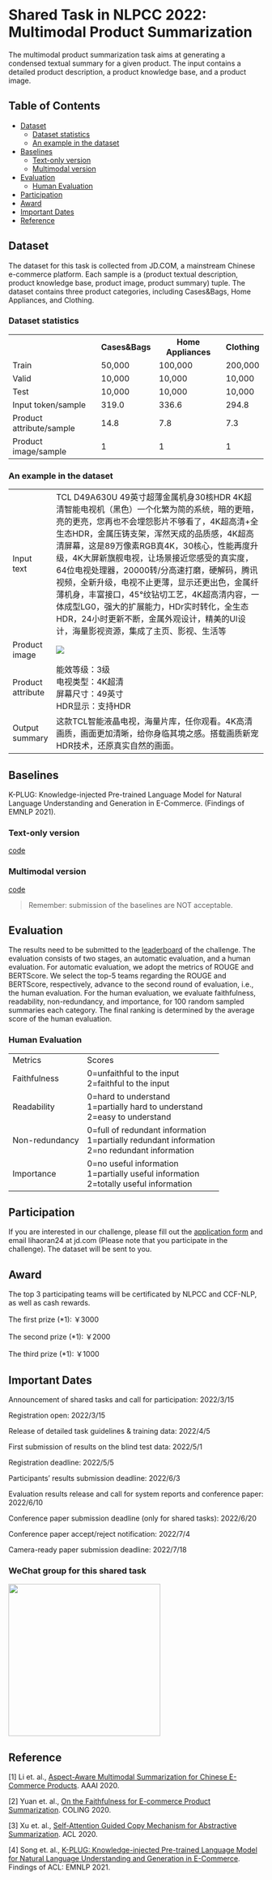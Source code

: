 # Shared Task in NLPCC 2022: Multimodal Product Summarization 
The multimodal product summarization task aims at generating a condensed textual summary for a given product. The input contains a detailed product description, a product knowledge base, and a product image. 

## Table of Contents
- [Dataset](#Dataset)
	- [Dataset statistics](#Dataset_statistics)
	- [An example in the dataset](#An_example_in_the_dataset)
- [Baselines](#Baselines)
 	- [Text-only version](#Text-only_version)
	- [Multimodal version](#Multimodal_version)
- [Evaluation](#Evaluation)
	- [Human Evaluation](#Human_Evaluation)
- [Participation](#Participation)
- [Award](#award)
- [Important Dates](#Important_Dates)
- [Reference](#Reference)

<a name="Dataset"/>

## Dataset 
The dataset for this task is collected from JD.COM, a mainstream Chinese e-commerce platform. Each sample is a (product textual description, product knowledge base, product image, product summary) tuple. The dataset contains three product categories, including Cases&Bags, Home Appliances, and Clothing. 

<a name="Dataset_statistics"/>

### Dataset statistics 
<table>
   <tr>
      <th></th>
      <th>Cases&Bags</th>
      <th>Home Appliances</th>
      <th>Clothing</th>
   </tr>
   <tr>
      <td>Train</td>
      <td>50,000</td>
      <td>100,000</td>
      <td>200,000</td>
   </tr>
     <tr>
      <td>Valid</td>
      <td>10,000</td>
      <td>10,000</td>
      <td>10,000</td>
   </tr>
     <tr>
      <td>Test</td>
      <td>10,000</td>
      <td>10,000</td>
      <td>10,000</td>
   </tr>
     <tr>
      <td>Input token/sample</td>
      <td>319.0</td>
      <td>336.6</td>
      <td>294.8</td>
   </tr>
    <tr>
      <td>Product attribute/sample</td>
      <td>14.8</td>
      <td>7.8</td>
      <td>7.3</td>
   </tr>
      <tr>
      <td>Product image/sample</td>
      <td>1</td>
      <td>1</td>
      <td>1</td>
   </tr>
</table>

<a name="An_example_in_the_dataset"/>

### An example in the dataset
<table>
   <tr>
      <td>Input text</td>
      <td width=433>TCL D49A630U 49英寸超薄金属机身30核HDR 4K超清智能电视机（黑色）一个化繁为简的系统，暗的更暗，亮的更亮，您再也不会埋怨影片不够看了，4K超高清+全生态HDR，金属压铸支架，浑然天成的品质感，4K超高清屏幕，这是89万像素RGB真4K，30核心，性能再度升级，4K大屏新旗舰电视，让场景接近您感受的真实度，64位电视处理器，20000转/分高速打磨，硬解码，腾讯视频，全新升级，电视不止更薄，显示还更出色，金属纤薄机身，丰富接口，45°纹钻切工艺，4K超高清内容，一体成型LG0，强大的扩展能力，HDr实时转化，全生态HDR，24小时更新不断，金属外观设计，精美的UI设计，海量影视资源，集成了主页、影视、生活等</td>
   </tr>
   <tr>
      <td>Product image</td>
      <td><img src="https://user-images.githubusercontent.com/8317385/158300829-e7a26413-5812-4d22-a0ec-32150ac848d6.png"/></td>
   </tr>
   <tr>
      <td>Product attribute</td>
      <td>能效等级：3级   <br>  电视类型：4K超清 <br> 屏幕尺寸：49英寸  <br>     HDR显示：支持HDR</td>
   </tr>
   <tr>
      <td>Output summary</td>
      <td>这款TCL智能液晶电视，海量片库，任你观看。4K高清画质，画面更加清晰，给你身临其境之感。搭载画质新宠HDR技术，还原真实自然的画面。</td>
   </tr>
</table>

<a name="Baselines"/>

## Baselines
K-PLUG: Knowledge-injected Pre-trained Language Model for Natural Language Understanding and Generation in E-Commerce. (Findings of EMNLP 2021). 

<a name="Text-only_version"/>

### Text-only version
[code](https://github.com/xu-song/k-plug)

<a name="Multimodal_version"/>

### Multimodal version
[code](https://TODO)

> Remember: submission of the baselines are NOT acceptable.

<a name="Evaluation"/>

## Evaluation
The results need to be submitted to the [leaderboard](https://TODO) of the challenge. The evaluation consists of two stages, an automatic evaluation, and a human evaluation. For automatic evaluation, we adopt the metrics of ROUGE and BERTScore. We select the top-5 teams regarding the ROUGE and BERTScore, respectively, advance to the second round of evaluation, i.e., the human evaluation. For the human evaluation, we evaluate faithfulness, readability, non-redundancy, and importance, for 100 random sampled summaries each category. The final ranking is determined by the average score of the human evaluation.

<a name="Human_Evaluation"/>

### Human Evaluation
<table>
   <tr>
      <td>Metrics</td>
      <td>Scores</td>
   </tr>
    <tr>
      <td>Faithfulness</td>
      <td>0=unfaithful to the input <br> 2=faithful to the input   </td>
   </tr>
   <tr>
      <td>Readability</td>
      <td>0=hard to understand <br> 1=partially hard to understand <br> 2=easy to understand</td>
   </tr>
    <tr>
      <td>Non-redundancy</td>
      <td>0=full of redundant information <br>  1=partially redundant information <br> 2=no redundant information</td>
   </tr>
   <tr>
      <td>Importance</td>
      <td>0=no useful information <br> 1=partially useful information <br> 2=totally useful information</td>
   </tr>
</table>

<a name="Participation"/>

## Participation
If you are interested in our challenge, please fill out the [application form](https://nlp-object-store.s3.cn-north-1.jdcloud-oss.com/multimodal-product-summarization-challenge/Application_terms.pdf) and email lihaoran24 at jd.com (Please note that you participate in the challenge). The dataset will be sent to you. 

<a name="award"/>

## Award
The top 3 participating teams will be certificated by NLPCC and CCF-NLP, as well as cash rewards.

The first prize (*1): ￥3000 

The second prize (*1): ￥2000

The third prize (*1): ￥1000

<a name="Important_Dates"/>

## Important Dates
Announcement of shared tasks and call for participation:	2022/3/15

Registration open:	2022/3/15

Release of detailed task guidelines & training data:	2022/4/5

First submission of results on the blind test data:	2022/5/1

Registration deadline:	2022/5/5

Participants’ results submission deadline:	2022/6/3

Evaluation results release and call for system reports and conference paper:	2022/6/10

Conference paper submission deadline (only for shared tasks):	2022/6/20

Conference paper accept/reject notification:	2022/7/4

Camera-ready paper submission deadline:	2022/7/18

<a name="Reference"/>

### WeChat group for this shared task
 <img src="https://user-images.githubusercontent.com/8317385/158346561-2deec2cf-f83d-489b-9880-2297a6125b2f.png" width = "300" align=center />





## Reference
[1] Li et. al., [Aspect-Aware Multimodal Summarization for Chinese E-Commerce Products](https://scholar.archive.org/work/743ewpj4pfh3fcdk7paqfrd7pi/access/wayback/https://aaai.org/ojs/index.php/AAAI/article/download/6332/6188). AAAI 2020.

[2] Yuan et. al., [On the Faithfulness for E-commerce Product Summarization](https://aclanthology.org/2020.coling-main.502/). COLING 2020.

[3] Xu et. al., [Self-Attention Guided Copy Mechanism for Abstractive Summarization](https://aclanthology.org/2020.acl-main.125/). ACL 2020.

[4] Song et. al., [K-PLUG: Knowledge-injected Pre-trained Language Model for Natural Language Understanding and Generation in E-Commerce](https://aclanthology.org/2021.findings-emnlp.1/). Findings of ACL: EMNLP 2021.

